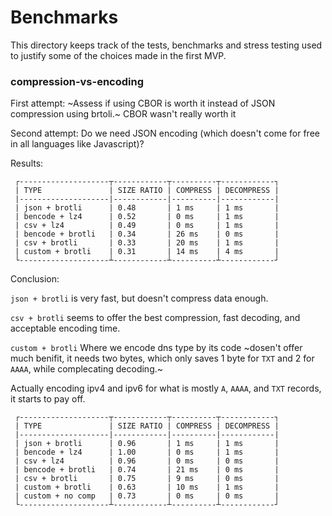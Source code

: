 # Benchmarks

This directory keeps track of the tests, benchmarks and stress testing used to justify some of the choices made in the first MVP.

### compression-vs-encoding

First attempt: ~Assess if using CBOR is worth it instead of JSON compression using brtoli.~ CBOR wasn't really worth it

Second attempt: Do we need JSON encoding (which doesn't come for free in all languages like Javascript)?

Results:

```
 ┌--------------------┬------------┬----------┬------------┐
 | TYPE               | SIZE RATIO | COMPRESS | DECOMPRESS |
 |--------------------|------------|----------|------------|
 | json + brotli      | 0.48       | 1 ms     | 1 ms       |
 | bencode + lz4      | 0.52       | 0 ms     | 1 ms       |
 | csv + lz4          | 0.49       | 0 ms     | 1 ms       |
 | bencode + brotli   | 0.34       | 26 ms    | 0 ms       |
 | csv + brotli       | 0.33       | 20 ms    | 1 ms       |
 | custom + brotli    | 0.31       | 14 ms    | 4 ms       |
 └--------------------┴------------┴----------┴------------┘
```

Conclusion:

`json + brotli` is very fast, but doesn't compress data enough.

`csv + brotli` seems to offer the best compression, fast decoding, and acceptable encoding time.

`custom + brotli` Where we encode dns type by its code ~dosen't offer much benifit, it needs two bytes, which only saves 1 byte for `TXT` and 2 for `AAAA`, while complecating decoding.~ 

Actually encoding ipv4 and ipv6 for what is mostly `A`, `AAAA`, and `TXT` records, it starts to pay off.

```
 ┌--------------------┬------------┬----------┬------------┐
 | TYPE               | SIZE RATIO | COMPRESS | DECOMPRESS |
 |--------------------|------------|----------|------------|
 | json + brotli      | 0.96       | 1 ms     | 1 ms       |
 | bencode + lz4      | 1.00       | 0 ms     | 1 ms       |
 | csv + lz4          | 0.96       | 0 ms     | 0 ms       |
 | bencode + brotli   | 0.74       | 21 ms    | 0 ms       |
 | csv + brotli       | 0.75       | 9 ms     | 0 ms       |
 | custom + brotli    | 0.63       | 10 ms    | 1 ms       |
 | custom + no comp   | 0.73       | 0 ms     | 0 ms       |
 └--------------------┴------------┴----------┴------------┘
 ```
